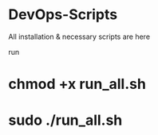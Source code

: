 # DevOps-Scripts
All installation &amp; necessary scripts are here

run
# chmod +x run_all.sh
# sudo ./run_all.sh